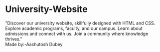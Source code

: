 # University-Website
"Discover our university website, skillfully designed with HTML and CSS. Explore academic programs, faculty, and our campus. Learn about admissions and connect with us. Join a community where knowledge thrives."
<br>
Made by:-Aashutosh Dubey
